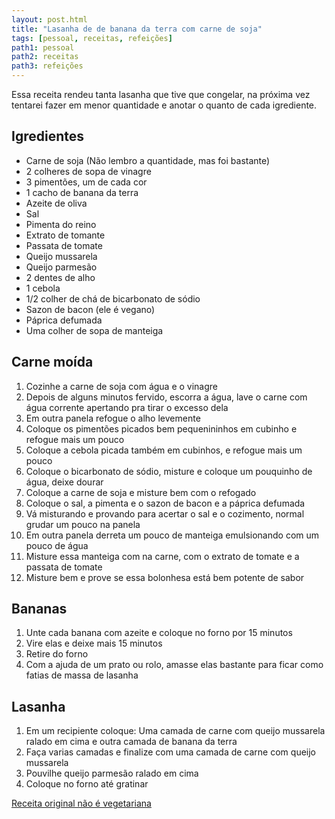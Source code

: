 ```yaml
---
layout: post.html
title: "Lasanha de de banana da terra com carne de soja"
tags: [pessoal, receitas, refeições]
path1: pessoal
path2: receitas
path3: refeições
---
```


Essa receita rendeu tanta lasanha que tive que congelar, na próxima vez tentarei fazer em menor quantidade e anotar o quanto de cada igrediente.

<h2>Igredientes</h2>

* Carne de soja (Não lembro a quantidade, mas foi bastante)
* 2 colheres de sopa de vinagre
* 3 pimentões, um de cada cor
* 1 cacho de banana da terra
* Azeite de oliva
* Sal
* Pimenta do reino
* Extrato de tomante
* Passata de tomate
* Queijo mussarela
* Queijo parmesão
* 2 dentes de alho
* 1 cebola
* 1/2 colher de chá de bicarbonato de sódio
* Sazon de bacon (ele é vegano)
* Páprica defumada
* Uma colher de sopa de manteiga

<h2>Carne moída</h2>

1. Cozinhe a carne de soja com água e o vinagre
2. Depois de alguns minutos fervido, escorra a água, lave o carne com água corrente apertando pra tirar o excesso dela
3. Em outra panela refogue o alho levemente
4. Coloque os pimentões picados bem pequenininhos em cubinho e refogue mais um pouco
5. Coloque a cebola picada também em cubinhos, e refogue mais um pouco
6. Coloque o bicarbonato de sódio, misture e coloque um pouquinho de água, deixe dourar
7. Coloque a carne de soja e misture bem com o refogado
8. Coloque o sal, a pimenta e o sazon de bacon e a páprica defumada
9. Vá misturando e provando para acertar o sal e o cozimento, normal grudar um pouco na panela
10. Em outra panela derreta um pouco de manteiga emulsionando com um pouco de água
11. Misture essa manteiga com na carne, com o extrato de tomate e a passata de tomate
12. Misture bem e prove se essa bolonhesa está bem potente de sabor

<h2>Bananas</h2>

1. Unte cada banana com azeite e coloque no forno por 15 minutos
2. Vire elas e deixe mais 15 minutos
3. Retire do forno
4. Com a ajuda de um prato ou rolo, amasse elas bastante para ficar como fatias de massa de lasanha


<h2>Lasanha</h2>

1. Em um recipiente coloque: Uma camada de carne com queijo mussarela ralado em cima e outra camada de banana da terra
2. Faça varias camadas e finalize com uma camada de carne com queijo mussarela
3. Pouvilhe queijo parmesão ralado em cima
4. Coloque no forno até gratinar


[Receita original não é vegetariana](https://www.instagram.com/reel/DJPChWXRhCq/)